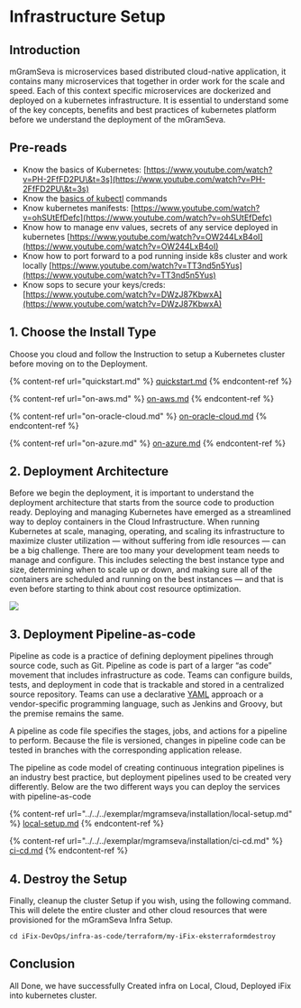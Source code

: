 # Infrastructure Setup

## Introduction

mGramSeva is microservices based distributed cloud-native application, it contains many microservices that together in order work for the scale and speed. Each of this context specific microservices are dockerized and deployed on a kubernetes infrastructure. It is essential to understand some of the key concepts, benefits and best practices of kubernetes platform before we understand the deployment of the mGramSeva.  &#x20;

## Pre-reads <a href="pre-read" id="pre-read"></a>

* Know the basics of Kubernetes: [https://www.youtube.com/watch?v=PH-2FfFD2PU\&t=3s](https://www.youtube.com/watch?v=PH-2FfFD2PU\&t=3s)​
* Know the [basics of kubectl](https://www.tutorialspoint.com/kubernetes/kubernetes\_kubectl\_commands.htm) commands
* Know kubernetes manifests: [https://www.youtube.com/watch?v=ohSUtEfDefc](https://www.youtube.com/watch?v=ohSUtEfDefc)​
* Know how to manage env values, secrets of any service deployed in kubernetes [https://www.youtube.com/watch?v=OW244LxB4oI](https://www.youtube.com/watch?v=OW244LxB4oI)​
* Know how to port forward to a pod running inside k8s cluster and work locally [https://www.youtube.com/watch?v=TT3nd5n5Yus](https://www.youtube.com/watch?v=TT3nd5n5Yus)​
* Know sops to secure your keys/creds: [https://www.youtube.com/watch?v=DWzJ87KbwxA](https://www.youtube.com/watch?v=DWzJ87KbwxA)​

## 1. Choose the Install Type <a href="v-1-choose-the-cloud-1" id="v-1-choose-the-cloud-1"></a>

Choose you cloud and follow the Instruction to setup a Kubernetes cluster before moving on to the Deployment.

{% content-ref url="quickstart.md" %}
[quickstart.md](quickstart.md)
{% endcontent-ref %}

{% content-ref url="on-aws.md" %}
[on-aws.md](on-aws.md)
{% endcontent-ref %}

{% content-ref url="on-oracle-cloud.md" %}
[on-oracle-cloud.md](on-oracle-cloud.md)
{% endcontent-ref %}

{% content-ref url="on-azure.md" %}
[on-azure.md](on-azure.md)
{% endcontent-ref %}

## 2. Deployment Architecture <a href="v-1-choose-the-cloud" id="v-1-choose-the-cloud"></a>

Before we begin the deployment, it is important to understand the deployment architecture that starts from the source code to production ready. Deploying and managing Kubernetes have emerged as a streamlined way to deploy containers in the Cloud Infrastructure. When running Kubernetes at scale, managing, operating, and scaling its infrastructure to maximize cluster utilization — without suffering from idle resources — can be a big challenge. There are too many your development team needs to manage and configure. This includes selecting the best instance type and size, determining when to scale up or down, and making sure all of the containers are scheduled and running on the best instances — and that is even before starting to think about cost resource optimization.

![](https://lh4.googleusercontent.com/JkymqACmPBvb3Y77UrqghaQifq1YYC\_IfujLtK9eaXcIcMwvkBBx0thuGO7UD2BssAflbyyE2u9teNkqKLywDet09cl0fVO6GfgqFnRjUIRSLahvj5v7mT97sl8MKuYcFj2qfntM8Zs=s0)

## 3. Deployment Pipeline-as-code <a href="3-deployment-as-code" id="3-deployment-as-code"></a>

Pipeline as code is a practice of defining deployment pipelines through source code, such as Git. Pipeline as code is part of a larger “as code” movement that includes infrastructure as code. Teams can configure builds, tests, and deployment in code that is trackable and stored in a centralized source repository. Teams can use a declarative [YAML](https://about.gitlab.com/blog/2020/10/01/three-yaml-tips-better-pipelines/) approach or a vendor-specific programming language, such as Jenkins and Groovy, but the premise remains the same.

A pipeline as code file specifies the stages, jobs, and actions for a pipeline to perform. Because the file is versioned, changes in pipeline code can be tested in branches with the corresponding application release.

The pipeline as code model of creating continuous integration pipelines is an industry best practice, but deployment pipelines used to be created very differently. Below are the two different ways you can deploy the services with pipeline-as-code

{% content-ref url="../../../exemplar/mgramseva/installation/local-setup.md" %}
[local-setup.md](../../../exemplar/mgramseva/installation/local-setup.md)
{% endcontent-ref %}

{% content-ref url="../../../exemplar/mgramseva/installation/ci-cd.md" %}
[ci-cd.md](../../../exemplar/mgramseva/installation/ci-cd.md)
{% endcontent-ref %}

## 4. Destroy the Setup <a href="5-destroy-the-cluster" id="5-destroy-the-cluster"></a>

Finally, cleanup the cluster Setup if you wish, using the following command. This will delete the entire cluster and other cloud resources that were provisioned for the mGramSeva Infra Setup.

```
cd iFix-DevOps/infra-as-code/terraform/my-iFix-eksterraformdestroy​
```

## Conclusion <a href="conclusion" id="conclusion"></a>

All Done, we have successfully Created infra on Local, Cloud, Deployed iFix into kubernetes cluster.
